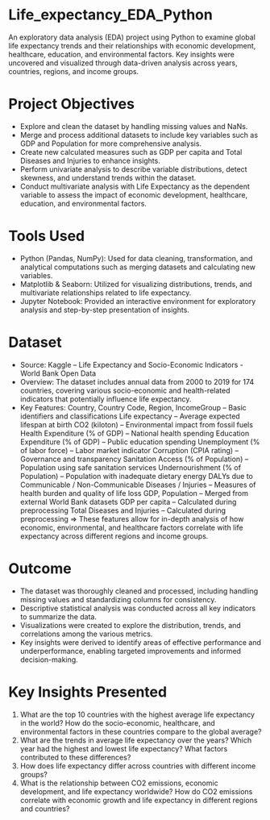 # Life_expectancy_EDA_Python
An exploratory data analysis (EDA) project using Python to examine global life expectancy trends and their relationships with economic development, healthcare, education, and environmental factors. Key insights were uncovered and visualized through data-driven analysis across years, countries, regions, and income groups.

# Project Objectives
- Explore and clean the dataset by handling missing values and NaNs.
- Merge and process additional datasets to include key variables such as GDP and Population for more comprehensive analysis.
- Create new calculated measures such as GDP per capita and Total Diseases and Injuries to enhance insights.
- Perform univariate analysis to describe variable distributions, detect skewness, and understand trends within the dataset.
- Conduct multivariate analysis with Life Expectancy as the dependent variable to assess the impact of economic development, healthcare, education, and environmental factors.
# Tools Used
- Python (Pandas, NumPy): Used for data cleaning, transformation, and analytical computations such as merging datasets and calculating new variables.
- Matplotlib & Seaborn: Utilized for visualizing distributions, trends, and multivariate relationships related to life expectancy.
- Jupyter Notebook: Provided an interactive environment for exploratory analysis and step-by-step presentation of insights.
# Dataset
- Source: Kaggle – Life Expectancy and Socio-Economic Indicators - World Bank Open Data
- Overview: The dataset includes annual data from 2000 to 2019 for 174 countries, covering various socio-economic and health-related indicators that potentially influence life expectancy.
- Key Features:
Country, Country Code, Region, IncomeGroup – Basic identifiers and classifications
Life expectancy – Average expected lifespan at birth
CO2 (kiloton) – Environmental impact from fossil fuels
Health Expenditure (% of GDP) – National health spending
Education Expenditure (% of GDP) – Public education spending
Unemployment (% of labor force) – Labor market indicator
Corruption (CPIA rating) – Governance and transparency
Sanitation Access (% of Population) – Population using safe sanitation services
Undernourishment (% of Population) – Population with inadequate dietary energy
DALYs due to Communicable / Non-Communicable Diseases / Injuries – Measures of health burden and quality of life loss
GDP, Population – Merged from external World Bank datasets
GDP per capita – Calculated during preprocessing
Total Diseases and Injuries – Calculated during preprocessing
=> These features allow for in-depth analysis of how economic, environmental, and healthcare factors correlate with life expectancy across different regions and income groups.

# Outcome
- The dataset was thoroughly cleaned and processed, including handling missing values and standardizing columns for consistency.
- Descriptive statistical analysis was conducted across all key indicators to summarize the data.
- Visualizations were created to explore the distribution, trends, and correlations among the various metrics.
- Key insights were derived to identify areas of effective performance and underperformance, enabling targeted improvements and informed decision-making.

# Key Insights Presented
1. What are the top 10 countries with the highest average life expectancy in the world?
How do the socio-economic, healthcare, and environmental factors in these countries compare to the global average?
2. What are the trends in average life expectancy over the years?
Which year had the highest and lowest life expectancy? What factors contributed to these differences?
3. How does life expectancy differ across countries with different income groups?
4. What is the relationship between CO2 emissions, economic development, and life expectancy worldwide?
How do CO2 emissions correlate with economic growth and life expectancy in different regions and countries?
